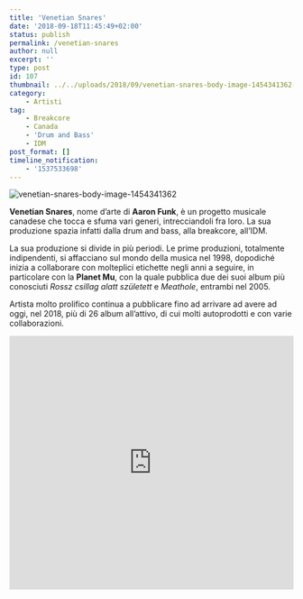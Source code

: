 ```yaml
---
title: 'Venetian Snares'
date: '2018-09-18T11:45:49+02:00'
status: publish
permalink: /venetian-snares
author: null
excerpt: ''
type: post
id: 107
thumbnail: ../../uploads/2018/09/venetian-snares-body-image-1454341362-150x150.jpg
category:
    - Artisti
tag:
    - Breakcore
    - Canada
    - 'Drum and Bass'
    - IDM
post_format: []
timeline_notification:
    - '1537533698'
---
```

![venetian-snares-body-image-1454341362](http://bottleofmusic.000webhostapp.com/wp-content/uploads/2018/09/venetian-snares-body-image-1454341362.jpg?w=1024)

**Venetian Snares**, nome d’arte di **Aaron Funk**, è un progetto musicale canadese che tocca e sfuma vari generi, intrecciandoli fra loro. La sua produzione spazia infatti dalla drum and bass, alla breakcore, all’IDM.

La sua produzione si divide in più periodi. Le prime produzioni, totalmente indipendenti, si affacciano sul mondo della musica nel 1998, dopodiché inizia a collaborare con molteplici etichette negli anni a seguire, in particolare con la **Planet Mu**, con la quale pubblica due dei suoi album più conosciuti *Rossz csillag alatt született* e *Meathole*, entrambi nel 2005.

Artista molto prolifico continua a pubblicare fino ad arrivare ad avere ad oggi, nel 2018, più di 26 album all’attivo, di cui molti autoprodotti e con varie collaborazioni.

<iframe frameborder="no" height="450" scrolling="no" src="http://w.soundcloud.com/player/?url=http%3A//api.soundcloud.com/playlists/638707539&color=%23ff5500&auto_play=false&hide_related=false&show_comments=true&show_user=true&show_reposts=false&show_teaser=true&visual=true" width="100%"><span class="mce_SELRES_start" data-mce-type="bookmark" style="display: inline-block; width: 0px; overflow: hidden; line-height: 0;">﻿</span></iframe>